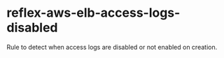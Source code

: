 # reflex-aws-elb-access-logs-disabled
Rule to detect when access logs are disabled or not enabled on creation.
